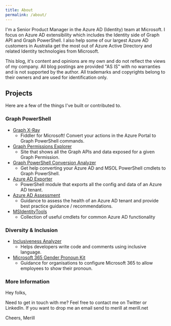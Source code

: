 ```yaml
---
title: About
permalink: /about/
---
```


I'm a Senior Product Manager in the Azure AD (Identity) team at Microsoft. I focus on Azure AD extensibility which includes the Identity side of Graph API and Graph PowerShell. I also help some of our largest Azure AD customers in Australia get the most out of Azure Active Directory and related Identity technologies from Microsoft.

This blog, it's content and opinions are my own and do not reflect the views of my company. All blog postings are provided "AS IS" with no warranties and is not supported by the author. All trademarks and copyrights belong to their owners and are used for identification only.

## Projects
Here are a few of the things I've built or contributed to.

### Graph PowerShell
* [Graph X-Ray](https://graphxray.merill.net)
  * Fiddler for Microsoft! Convert your actions in the Azure Portal to Graph PowerShell commands.
* [Graph Permissions Explorer](https://graphpermissions.merill.net)
  * Site that shows all the Graph APIs and data exposed for a given Graph Permission.
* [Graph PowerShell Conversion Analyzer](https://graphpowershell.merill.net/)
  * Get help converting your Azure AD and MSOL PowerShell cmdlets to Graph PowerShell.
* [Azure AD Exporter](https://github.com/microsoft/azureadexporter)
  * PowerShell module that exports all the config and data of an Azure AD tenant.
* [Azure AD Assessment](https://github.com/AzureAD/AzureADAssessment/wiki)
  * Guidance to assess the health of an Azure AD tenant and provide best practice guidance / recommendations.
* [MSIdentityTools](http://aka.ms/msid)
  * Collection of useful cmdlets for common Azure AD functionality

### Diversity & Inclusion
* [Inclusiveness Analyzer](https://github.com/merill/InclusivenessAnalyzer)
  * Helps developers write code and comments using inclusive language.
* [Microsoft 365 Gender Pronoun Kit](https://github.com/merill/m365-gender-pronoun-kit)
  * Guidance for organisations to configure Microsoft 365 to allow employees to show their pronoun.


### More Information

Hey folks,

Need to get in touch with me? Feel free to contact me on Twitter or LinkedIn. If you want to drop me an email send to merill at merill.net

Cheers,
Merill
